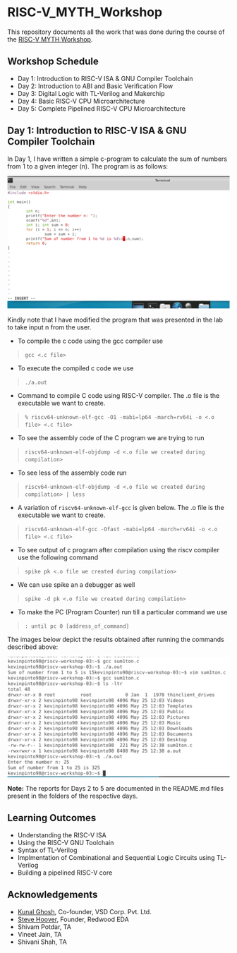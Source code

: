 
# RISC-V_MYTH_Workshop

This repository documents all the work that was done during the course of the [RISC-V MYTH Workshop](https://github.com/stevehoover/RISC-V_MYTH_Workshop).

## Workshop Schedule
* Day 1: Introduction to RISC-V ISA & GNU Compiler Toolchain
* Day 2: Introduction to ABI and Basic Verification Flow
* Day 3: Digital Logic with TL-Verilog and Makerchip
* Day 4: Basic RISC-V CPU Microarchitecture
* Day 5: Complete Pipelined RISC-V CPU Microarchitecture

## Day 1: Introduction to RISC-V ISA & GNU Compiler Toolchain
In Day 1, I have written a simple c-program to calculate the sum of numbers from 1 to a given integer (n). The program is as follows:

![Program](Images/sum1ton_c-program.png)

Kindly note that I have modified the program that was presented in the lab to take input n from the user.

* To compile the c code using the gcc compiler use
> `gcc <.c file>`

* To execute the compiled c code we use

> `./a.out`

* Command to compile C code using RISC-V compiler. The .o file is the executable we want to create.
> `% riscv64-unknown-elf-gcc -O1 -mabi=lp64 -march=rv64i -o <.o file> <.c file>`

* To see the assembly code of the C program we are trying to run
> `riscv64-unknown-elf-objdump -d <.o file we created during compilation>`

* To see less of the assembly code run
> `riscv64-unknown-elf-objdump -d <.o file we created during compilation> | less`

* A variation of `riscv64-unknown-elf-gcc` is given below. The .o file is the executable we want to create.
> `riscv64-unknown-elf-gcc -Ofast -mabi=lp64 -march=rv64i -o <.o file> <.c file>`

* To see output of c program after compilation using the riscv compiler use the following command
> `spike pk <.o file we created during compilation>`

* We can use spike an a debugger as well
> `spike -d pk <.o file we created during compilation>`

* To make the PC (Program Counter) run till a particular command we use
> `: until pc 0 [address_of_command]`


The images below depict the results obtained after running the commands described above:

![Program](Images/c_compilation.png)



**Note:** The reports for Days 2 to 5 are documented in the README.md files present in the folders of the respective days.

## Learning Outcomes
* Understanding the RISC-V ISA
* Using the RISC-V GNU Toolchain
* Syntax of TL-Verilog
* Implmentation of Combinational and Sequential Logic Circuits using TL-Verilog
* Building a pipelined RISC-V core

## Acknowledgements
- [Kunal Ghosh](https://github.com/kunalg123), Co-founder, VSD Corp. Pvt. Ltd.
- [Steve Hoover](https://github.com/stevehoover), Founder, Redwood EDA
- Shivam Potdar, TA
- Vineet Jain, TA
- Shivani Shah, TA